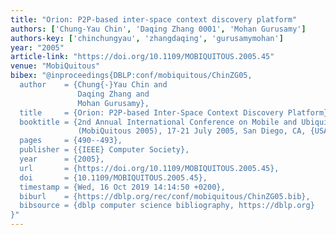 ```yaml
---
title: "Orion: P2P-based inter-space context discovery platform"
authors: ['Chung-Yau Chin', 'Daqing Zhang 0001', 'Mohan Gurusamy']
authors-key: ['chinchungyau', 'zhangdaqing', 'gurusamymohan']
year: "2005"
article-link: "https://doi.org/10.1109/MOBIQUITOUS.2005.45"
venue: "MobiQuitous"
bibex: "@inproceedings{DBLP:conf/mobiquitous/ChinZG05,
  author    = {Chung{-}Yau Chin and
               Daqing Zhang and
               Mohan Gurusamy},
  title     = {Orion: P2P-based Inter-Space Context Discovery Platform},
  booktitle = {2nd Annual International Conference on Mobile and Ubiquitous Systems
               (MobiQuitous 2005), 17-21 July 2005, San Diego, CA, {USA}},
  pages     = {490--493},
  publisher = {{IEEE} Computer Society},
  year      = {2005},
  url       = {https://doi.org/10.1109/MOBIQUITOUS.2005.45},
  doi       = {10.1109/MOBIQUITOUS.2005.45},
  timestamp = {Wed, 16 Oct 2019 14:14:50 +0200},
  biburl    = {https://dblp.org/rec/conf/mobiquitous/ChinZG05.bib},
  bibsource = {dblp computer science bibliography, https://dblp.org}
}"
---
```

